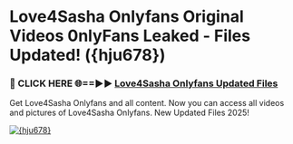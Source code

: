 # Love4Sasha Onlyfans Original Videos 0nlyFans Leaked - Files Updated! ({hju678})

<h3>🔴 CLICK HERE 🌐==►► <a href="https://tinyurl.com/ms9xzufz" rel="nofollow">Love4Sasha Onlyfans Updated Files</a></h3>

Get Love4Sasha Onlyfans and all content. Now you can access all videos and pictures of Love4Sasha Onlyfans. New Updated Files 2025!

[![{hju678}](https://i.imgur.com/PQ7UWWw.gif)](https://tinyurl.com/ms9xzufz)